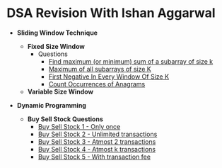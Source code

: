 # DSA Revision With Ishan Aggarwal

* **Sliding Window Technique**
    * **Fixed Size Window**
        - Questions
            * [Find maximum (or minimum) sum of a subarray of size k](https://github.com/ishan-aggarwal/dsa_by_ishan/blob/master/src/main/java/sliding_window/fixed/MaximumSumOfAllSubarrayOfSizeK.java)
            * [Maximum of all subarrays of size K](https://github.com/ishan-aggarwal/dsa_by_ishan/blob/master/src/main/java/sliding_window/fixed/MaximumElementOfEachSubarrayOfSizeK.java)
            * [First Negative In Every Window Of Size K](https://github.com/ishan-aggarwal/dsa_by_ishan/blob/master/src/main/java/sliding_window/fixed/FirstNegativeOfEachSubarrayOfSizeK.java)
            * [Count Occurrences of Anagrams](https://github.com/ishan-aggarwal/dsa_by_ishan/blob/master/src/main/java/sliding_window/fixed/CountAnagrams.java)
    * **Variable Size Window**

* **Dynamic Programming**
    * **Buy Sell Stock Questions**
        * [Buy Sell Stock 1 - Only once](https://github.com/ishan-aggarwal/dsa_by_ishan/blob/master/src/main/java/dynamic_programming/buy_sell_stock/BuySellStock1.java)
        * [Buy Sell Stock 2 - Unlimited transactions](https://github.com/ishan-aggarwal/dsa_by_ishan/blob/master/src/main/java/dynamic_programming/buy_sell_stock/BuySellStock2.java)
        * [Buy Sell Stock 3 - Atmost 2 transactions](https://github.com/ishan-aggarwal/dsa_by_ishan/blob/master/src/main/java/dynamic_programming/buy_sell_stock/BuySellStock3.java)
        * [Buy Sell Stock 4 - Atmost k transactions](https://github.com/ishan-aggarwal/dsa_by_ishan/blob/master/src/main/java/dynamic_programming/buy_sell_stock/BuySellStock4.java)
        * [Buy Sell Stock 5 - With transaction fee](https://github.com/ishan-aggarwal/dsa_by_ishan/blob/master/src/main/java/dynamic_programming/buy_sell_stock/BuySellStock5.java)